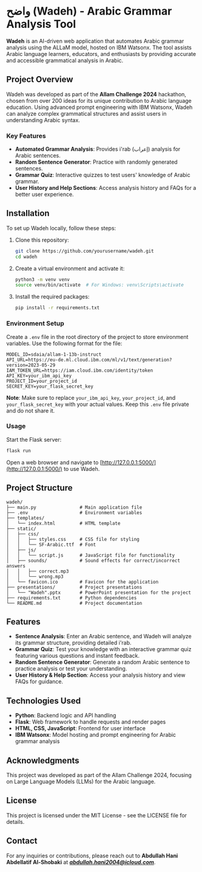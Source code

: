 # واضح (Wadeh) - Arabic Grammar Analysis Tool

**Wadeh** is an AI-driven web application that automates Arabic grammar analysis using the ALLaM model, hosted on IBM Watsonx. The tool assists Arabic language learners, educators, and enthusiasts by providing accurate and accessible grammatical analysis in Arabic.

## Project Overview
Wadeh was developed as part of the **Allam Challenge 2024** hackathon, chosen from over 200 ideas for its unique contribution to Arabic language education. Using advanced prompt engineering with IBM Watsonx, Wadeh can analyze complex grammatical structures and assist users in understanding Arabic syntax.

### Key Features
- **Automated Grammar Analysis**: Provides i'rab (إعراب) analysis for Arabic sentences.
- **Random Sentence Generator**: Practice with randomly generated sentences.
- **Grammar Quiz**: Interactive quizzes to test users' knowledge of Arabic grammar.
- **User History and Help Sections**: Access analysis history and FAQs for a better user experience.

## Installation
To set up Wadeh locally, follow these steps:

1. Clone this repository:
   ```bash
   git clone https://github.com/yourusername/wadeh.git
   cd wadeh
   ```

2. Create a virtual environment and activate it:
   ```bash
   python3 -m venv venv
   source venv/bin/activate  # For Windows: venv\Scripts\activate
   ```

3. Install the required packages:
   ```bash
   pip install -r requirements.txt
   ```

### Environment Setup
Create a `.env` file in the root directory of the project to store environment variables. Use the following format for the file:

```plaintext
MODEL_ID=sdaia/allam-1-13b-instruct
API_URL=https://eu-de.ml.cloud.ibm.com/ml/v1/text/generation?version=2023-05-29
IAM_TOKEN_URL=https://iam.cloud.ibm.com/identity/token
API_KEY=your_ibm_api_key
PROJECT_ID=your_project_id
SECRET_KEY=your_flask_secret_key
```

**Note**: Make sure to replace `your_ibm_api_key`, `your_project_id`, and `your_flask_secret_key` with your actual values. Keep this `.env` file private and do not share it.

### Usage
Start the Flask server:
```bash
flask run
```
Open a web browser and navigate to [http://127.0.0.1:5000/](http://127.0.0.1:5000/) to use Wadeh.

## Project Structure
```plaintext
wadeh/
├── main.py                # Main application file
├── .env                   # Environment variables
├── templates/
│   └── index.html         # HTML template
├── static/
│   ├── css/
│   │   ├── styles.css     # CSS file for styling
│   │   └── SF-Arabic.ttf  # Font
│   ├── js/
│   │   └── script.js      # JavaScript file for functionality
│   ├── sounds/            # Sound effects for correct/incorrect answers
│   │   ├── correct.mp3
│   │   └── wrong.mp3
│   └── favicon.ico        # Favicon for the application
├── presentations/         # Project presentations
│   └── "Wadeh".pptx       # PowerPoint presentation for the project
├── requirements.txt       # Python dependencies
└── README.md              # Project documentation
```


## Features
- **Sentence Analysis**: Enter an Arabic sentence, and Wadeh will analyze its grammar structure, providing detailed i'rab.
- **Grammar Quiz**: Test your knowledge with an interactive grammar quiz featuring various questions and instant feedback.
- **Random Sentence Generator**: Generate a random Arabic sentence to practice analysis or test your understanding.
- **User History & Help Section**: Access your analysis history and view FAQs for guidance.

## Technologies Used
- **Python**: Backend logic and API handling
- **Flask**: Web framework to handle requests and render pages
- **HTML, CSS, JavaScript**: Frontend for user interface
- **IBM Watsonx**: Model hosting and prompt engineering for Arabic grammar analysis

## Acknowledgments
This project was developed as part of the Allam Challenge 2024, focusing on Large Language Models (LLMs) for the Arabic language.

## License
This project is licensed under the MIT License - see the LICENSE file for details.

## Contact
For any inquiries or contributions, please reach out to **Abdullah Hani Abdellatif Al-Shobaki** at ***abdullah.hani2004@icloud.com***.
